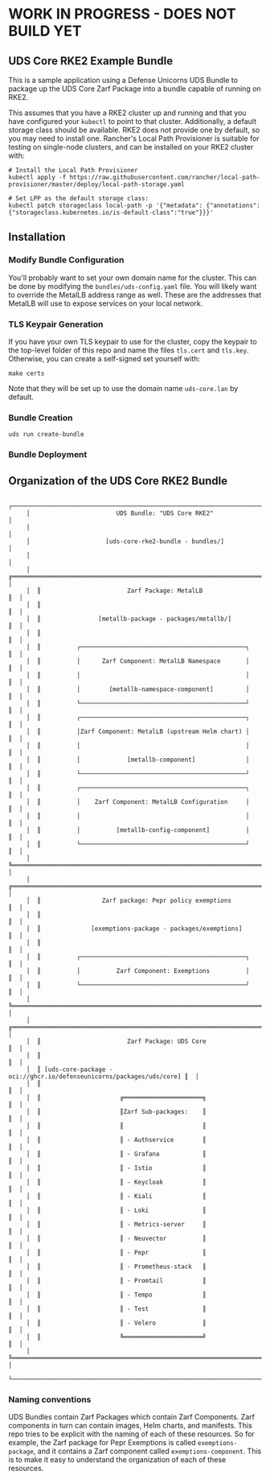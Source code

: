                                            
# WORK IN PROGRESS - DOES NOT BUILD YET

## UDS Core RKE2 Example Bundle

This is a sample application using a Defense Unicorns UDS Bundle to package up 
the UDS Core Zarf Package into a bundle capable of running on RKE2.

This assumes that you have a RKE2 cluster up and running and that you have
configured your `kubectl` to point to that cluster. Additionally, a default
storage class should be available. RKE2 does not provide one by default, so
you may need to install one. Rancher's Local Path Provisioner is suitable for
testing on single-node clusters, and can be installed on your RKE2 cluster with:

```shell
# Install the Local Path Provisioner
kubectl apply -f https://raw.githubusercontent.com/rancher/local-path-provisioner/master/deploy/local-path-storage.yaml

# Set LPP as the default storage class:
kubectl patch storageclass local-path -p '{"metadata": {"annotations":{"storageclass.kubernetes.io/is-default-class":"true"}}}'
```

## Installation

### Modify Bundle Configuration

You'll probably want to set your own domain name for the cluster. This can be
done by modifying the `bundles/uds-config.yaml` file. You will likely want to
override the MetalLB address range as well. These are the addresses that MetalLB
will use to expose services on your local network.

### TLS Keypair Generation

If you have your own TLS keypair to use for the cluster, copy the keypair to the
top-level folder of this repo and name the files `tls.cert` and `tls.key`.
Otherwise, you can create a self-signed set yourself with:

```shell
make certs
```

Note that they will be set up to use the domain name `uds-core.lan` by default.

### Bundle Creation

`uds run create-bundle`

### Bundle Deployment

## Organization of the UDS Core RKE2 Bundle

```ascii                                                   
     ┌────────────────────────────────────────────────────────────────────────────┐
     │                        UDS Bundle: "UDS Core RKE2"                         │
     │                                                                            │
     │                     [uds-core-rke2-bundle - bundles/]                      │
     │                                                                            │
     │  ╔══════════════════════════════════════════════════════════════════════╗  │
     │  ║                        Zarf Package: MetalLB                         ║  │
     │  ║                                                                      ║  │
     │  ║                [metallb-package - packages/metallb/]                 ║  │
     │  ║                                                                      ║  │
     │  ║          ┌──────────────────────────────────────────────┐            ║  │
     │  ║          │      Zarf Component: MetalLB Namespace       │            ║  │
     │  ║          │                                              │            ║  │
     │  ║          │        [metallb-namespace-component]         │            ║  │
     │  ║          └──────────────────────────────────────────────┘            ║  │
     │  ║          ┌──────────────────────────────────────────────┐            ║  │
     │  ║          │Zarf Component: MetalLB (upstream Helm chart) │            ║  │
     │  ║          │                                              │            ║  │
     │  ║          │             [metallb-component]              │            ║  │
     │  ║          └──────────────────────────────────────────────┘            ║  │
     │  ║          ┌──────────────────────────────────────────────┐            ║  │
     │  ║          │    Zarf Component: MetalLB Configuration     │            ║  │
     │  ║          │                                              │            ║  │
     │  ║          │          [metallb-config-component]          │            ║  │
     │  ║          └──────────────────────────────────────────────┘            ║  │
     │  ╚══════════════════════════════════════════════════════════════════════╝  │
     │  ╔══════════════════════════════════════════════════════════════════════╗  │
     │  ║                 Zarf package: Pepr policy exemptions                 ║  │
     │  ║                                                                      ║  │
     │  ║              [exemptions-package - packages/exemptions]              ║  │
     │  ║                                                                      ║  │
     │  ║          ┌──────────────────────────────────────────────┐            ║  │
     │  ║          │          Zarf Component: Exemptions          │            ║  │
     │  ║          └──────────────────────────────────────────────┘            ║  │
     │  ╚══════════════════════════════════════════════════════════════════════╝  │
     │  ╔══════════════════════════════════════════════════════════════════════╗  │
     │  ║                        Zarf Package: UDS Core                        ║  │
     │  ║                                                                      ║  │
     │  ║ [uds-core-package - oci://ghcr.io/defenseunicorns/packages/uds/core] ║  │
     │  ║                                                                      ║  │
     │  ║                      ╔══════════════════════╗                        ║  │
     │  ║                      ║Zarf Sub-packages:    ║                        ║  │
     │  ║                      ║                      ║                        ║  │
     │  ║                      ║ - Authservice        ║                        ║  │
     │  ║                      ║ - Grafana            ║                        ║  │
     │  ║                      ║ - Istio              ║                        ║  │
     │  ║                      ║ - Keycloak           ║                        ║  │
     │  ║                      ║ - Kiali              ║                        ║  │
     │  ║                      ║ - Loki               ║                        ║  │
     │  ║                      ║ - Metrics-server     ║                        ║  │
     │  ║                      ║ - Neuvector          ║                        ║  │
     │  ║                      ║ - Pepr               ║                        ║  │
     │  ║                      ║ - Prometheus-stack   ║                        ║  │
     │  ║                      ║ - Promtail           ║                        ║  │
     │  ║                      ║ - Tempo              ║                        ║  │
     │  ║                      ║ - Test               ║                        ║  │
     │  ║                      ║ - Velero             ║                        ║  │
     │  ║                      ╚══════════════════════╝                        ║  │
     │  ╚══════════════════════════════════════════════════════════════════════╝  │
     └────────────────────────────────────────────────────────────────────────────┘
```

### Naming conventions

UDS Bundles contain Zarf Packages which contain Zarf Components. Zarf components
in turn can contain images, Helm charts, and manifests. This repo tries to be
explicit with the naming of each of these resources. So for example, the Zarf
package for Pepr Exemptions is called `exemptions-package`, and it contains
a Zarf component called `exemptions-component`. This is to make it easy to
understand the organization of each of these resources.
